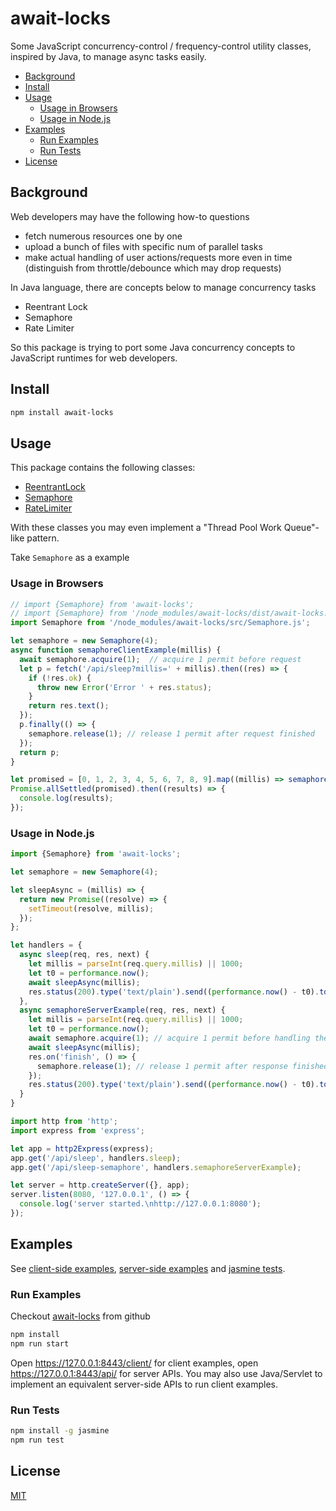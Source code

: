 # await-locks

Some JavaScript concurrency-control / frequency-control utility classes, inspired by Java, to manage async tasks easily.



<!--ts-->
   * [Background](#background)
   * [Install](#install)
   * [Usage](#usage)
      * [Usage in Browsers](#usage-in-browsers)
      * [Usage in Node.js](#usage-in-nodejs)
   * [Examples](#examples)
      * [Run Examples](#run-examples)
      * [Run Tests](#run-tests)
   * [License](#license)
<!--te-->



## Background

Web developers may have the following how-to questions

+ fetch numerous resources one by one
+ upload a bunch of files with specific num of parallel tasks
+ make actual handling of user actions/requests more even in time (distinguish from throttle/debounce which may drop requests)

In Java language, there are concepts below to manage concurrency tasks

+ Reentrant Lock
+ Semaphore
+ Rate Limiter

So this package is trying to port some Java concurrency concepts to JavaScript runtimes for web developers.



## Install

```sh
npm install await-locks
```



## Usage

This package contains the following classes:

+ [ReentrantLock](./src/ReentrantLock.js)
+ [Semaphore](/src/Semaphore.js)
+ [RateLimiter](./src/RateLimiter.js)

With these classes you may even implement a "Thread Pool Work Queue"-like pattern.

Take `Semaphore` as a example

### Usage in Browsers

```js
// import {Semaphore} from 'await-locks';
// import {Semaphore} from '/node_modules/await-locks/dist/await-locks.esm.js';
import Semaphore from '/node_modules/await-locks/src/Semaphore.js';

let semaphore = new Semaphore(4);
async function semaphoreClientExample(millis) {
  await semaphore.acquire(1);  // acquire 1 permit before request
  let p = fetch('/api/sleep?millis=' + millis).then((res) => {
    if (!res.ok) {
      throw new Error('Error ' + res.status);
    }
    return res.text();
  });
  p.finally(() => {
    semaphore.release(1); // release 1 permit after request finished
  });
  return p;
}

let promised = [0, 1, 2, 3, 4, 5, 6, 7, 8, 9].map((millis) => semaphoreClientExample(millis));
Promise.allSettled(promised).then((results) => {
  console.log(results);
});
```

### Usage in Node.js

```js
import {Semaphore} from 'await-locks';

let semaphore = new Semaphore(4);

let sleepAsync = (millis) => {
  return new Promise((resolve) => {
    setTimeout(resolve, millis);
  });
};

let handlers = {
  async sleep(req, res, next) {
    let millis = parseInt(req.query.millis) || 1000;
    let t0 = performance.now();
    await sleepAsync(millis);
    res.status(200).type('text/plain').send((performance.now() - t0).toFixed(0)).end();
  },
  async semaphoreServerExample(req, res, next) {
    let millis = parseInt(req.query.millis) || 1000;
    let t0 = performance.now();
    await semaphore.acquire(1); // acquire 1 permit before handling the request
    await sleepAsync(millis);
    res.on('finish', () => {
      semaphore.release(1); // release 1 permit after response finished
    });
    res.status(200).type('text/plain').send((performance.now() - t0).toFixed(0)).end();
  }
}

import http from 'http';
import express from 'express';

let app = http2Express(express);
app.get('/api/sleep', handlers.sleep);
app.get('/api/sleep-semaphore', handlers.semaphoreServerExample);

let server = http.createServer({}, app);
server.listen(8080, '127.0.0.1', () => {
  console.log('server started.\nhttp://127.0.0.1:8080');
});
```



## Examples

See [client-side examples](./client), [server-side examples](./server) and [jasmine tests](./spec).

### Run Examples

Checkout [await-locks](https://github.com/fuweichin/await-locks) from github

```sh
npm install
npm run start
```

Open https://127.0.0.1:8443/client/ for client examples, open https://127.0.0.1:8443/api/ for server APIs. You may also use Java/Servlet to implement an equivalent server-side APIs to run client examples.

### Run Tests

```sh
npm install -g jasmine
npm run test
```



## License

[MIT](./LICENSE)

